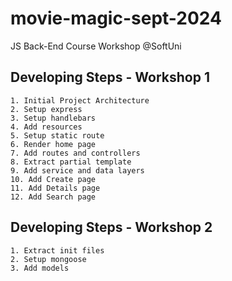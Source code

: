 # movie-magic-sept-2024
JS Back-End Course Workshop @SoftUni

## Developing Steps - Workshop 1
    1. Initial Project Architecture
    2. Setup express
    3. Setup handlebars
    4. Add resources
    5. Setup static route
    6. Render home page
    7. Add routes and controllers
    8. Extract partial template
    9. Add service and data layers 
    10. Add Create page
    11. Add Details page
    12. Add Search page

## Developing Steps - Workshop 2
    1. Extract init files
    2. Setup mongoose
    3. Add models